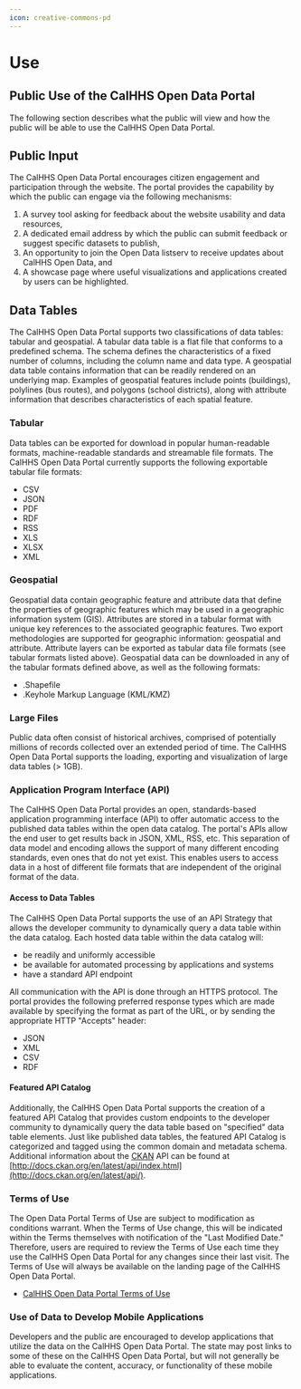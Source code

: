 ```yaml
---
icon: creative-commons-pd
---
```


# Use

## Public Use of the CalHHS Open Data Portal

The following section describes what the public will view and how the public will be able to use the CalHHS Open Data Portal.

## Public Input

The CalHHS Open Data Portal encourages citizen engagement and participation through the website. The portal provides the capability by which the public can engage via the following mechanisms:

1. A survey tool asking for feedback about the website usability and data resources,
2. A dedicated email address by which the public can submit feedback or suggest specific datasets to publish,
3. An opportunity to join the Open Data listserv to receive updates about CalHHS Open Data, and
4. A showcase page where useful visualizations and applications created by users can be highlighted.

## Data Tables

The CalHHS Open Data Portal supports two classifications of data tables: tabular and geospatial. A tabular data table is a flat file that conforms to a predefined schema. The schema defines the characteristics of a fixed number of columns, including the column name and data type. A geospatial data table contains information that can be readily rendered on an underlying map. Examples of geospatial features include points (buildings), polylines (bus routes), and polygons (school districts), along with attribute information that describes characteristics of each spatial feature.

### **Tabular**

Data tables can be exported for download in popular human-readable formats, machine-readable standards and streamable file formats. The CalHHS Open Data Portal currently supports the following exportable tabular file formats:

* CSV
* JSON
* PDF
* RDF
* RSS
* XLS
* XLSX
* XML

### **Geospatial**

Geospatial data contain geographic feature and attribute data that define the properties of geographic features which may be used in a geographic information system (GIS). Attributes are stored in a tabular format with unique key references to the associated geographic features. Two export methodologies are supported for geographic information: geospatial and attribute. Attribute layers can be exported as tabular data file formats (see tabular formats listed above). Geospatial data can be downloaded in any of the tabular formats defined above, as well as the following formats:

* .Shapefile
* .Keyhole Markup Language (KML/KMZ)

### **Large Files**

Public data often consist of historical archives, comprised of potentially millions of records collected over an extended period of time. The CalHHS Open Data Portal supports the loading, exporting and visualization of large data tables (> 1GB).

### Application Program Interface (API)

The CalHHS Open Data Portal provides an open, standards-based application programming interface (API) to offer automatic access to the published data tables within the open data catalog. The portal's APIs allow the end user to get results back in JSON, XML, RSS, etc. This separation of data model and encoding allows the support of many different encoding standards, even ones that do not yet exist. This enables users to access data in a host of different file formats that are independent of the original format of the data.

#### **Access to Data Tables**

The CalHHS Open Data Portal supports the use of an API Strategy that allows the developer community to dynamically query a data table within the data catalog. Each hosted data table within the data catalog will:

* be readily and uniformly accessible
* be available for automated processing by applications and systems
* have a standard API endpoint

All communication with the API is done through an HTTPS protocol. The portal provides the following preferred response types which are made available by specifying the format as part of the URL, or by sending the appropriate HTTP "Accepts" header:

* JSON
* XML
* CSV
* RDF

#### **Featured API Catalog**

Additionally, the CalHHS Open Data Portal supports the creation of a featured API Catalog that provides custom endpoints to the developer community to dynamically query the data table based on "specified" data table elements. Just like published data tables, the featured API Catalog is categorized and tagged using the common domain and metadata schema. Additional information about the [CKAN](https://ckan.org/) API can be found at [http://docs.ckan.org/en/latest/api/index.html](http://docs.ckan.org/en/latest/api/).

### Terms of Use

The Open Data Portal Terms of Use are subject to modification as conditions warrant. When the Terms of Use change, this will be indicated within the Terms themselves with notification of the "Last Modified Date." Therefore, users are required to review the Terms of Use each time they use the CalHHS Open Data Portal for any changes since their last visit. The Terms of Use will always be available on the landing page of the CalHHS Open Data Portal.

* [CalHHS Open Data Portal Terms of Use](https://data.chhs.ca.gov/pages/terms)

### Use of Data to Develop Mobile Applications

Developers and the public are encouraged to develop applications that utilize the data on the CalHHS Open Data Portal. The state may post links to some of these on the CalHHS Open Data Portal, but will not generally be able to evaluate the content, accuracy, or functionality of these mobile applications.
